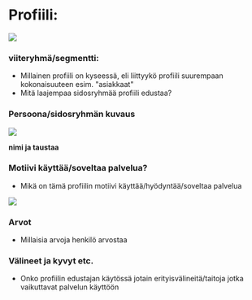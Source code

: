 # Profiili:


[![](http://img.youtube.com/vi/-TbGB_1wjpM/0.jpg)](http://www.youtube.com/watch?v=-TbGB_1wjpM "")


### viiteryhmä/segmentti:

* Millainen profiili on kyseessä, eli liittyykö profiili suurempaan kokonaisuuteen esim. "asiakkaat"
* Mitä laajempaa sidosryhmää profiili edustaa?

### Persoona/sidosryhmän kuvaus

![](https://openclipart.org/image/300px/svg_to_png/293286/Unknown-With-Background.png)


**nimi ja taustaa**



### Motiivi käyttää/soveltaa palvelua? 

* Mikä on tämä profiilin motiivi käyttää/hyödyntää/soveltaa palvelua


![](https://openclipart.org/image/300px/svg_to_png/291313/why.png)


### Arvot  

* Millaisia arvoja henkilö arvostaa

### Välineet ja kyvyt etc.

* Onko profiilin edustajan käytössä jotain erityisvälineitä/taitoja jotka vaikuttavat palvelun käyttöön

